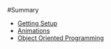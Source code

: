 #Summary

* [Getting Setup](README.md)
* [Animations](Animation.md)
* [Object Oriented Programming](OOP.md)


